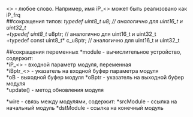 <> - любое слово. Например, имя iP_<> может быть реализовано как iP_frq  
##сокращения типов:
*typedef uint8_t  u8;            // аналогично для uint16_t и uint32_t  
+typedef uint8_t* u8ptr;         // аналогично для uint16_t и uint32_t  
+typedef const uint8_t* c_u8ptr; // аналогично для uint16_t и uint32_t  

##сокращения переменных
*module    - вычислительное устройство, содержит:  
*iP_<>     - входной параметр модуля, переменная  
*iBptr_<>  - указатель на входной буфер параметра модуля  
*oB        - выходной буфер модуля
*oBptr     - указатель на выходной буфер модуля  
*update()  - метод обновления модуля

*wire      - связь между модулями, содержит:
*srcModule - ссылка на начальный модуль
*dstModule - ссылка на конечный модуль
